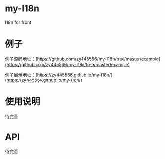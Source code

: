 # my-I18n
I18n for front

# 例子
例子源码地址：[https://github.com/zy445566/my-I18n/tree/master/example](https://github.com/zy445566/my-I18n/tree/master/example)

例子展示地址：[https://zy445566.github.io/my-I18n/](https://zy445566.github.io/my-I18n/)

# 使用说明
待完善

# API
待完善
